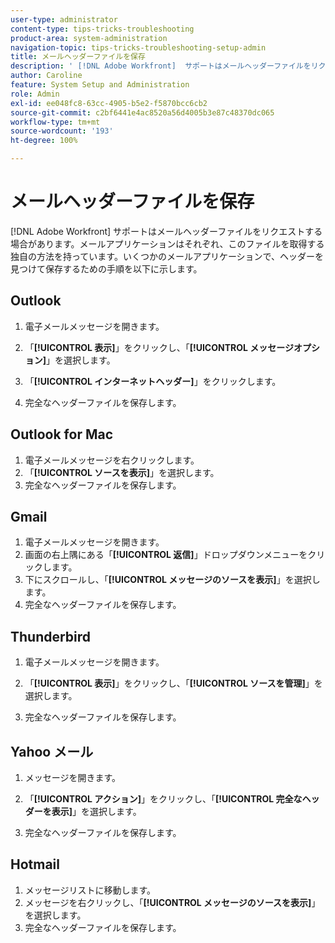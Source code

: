 ```yaml
---
user-type: administrator
content-type: tips-tricks-troubleshooting
product-area: system-administration
navigation-topic: tips-tricks-troubleshooting-setup-admin
title: メールヘッダーファイルを保存
description: ' [!DNL Adobe Workfront]  サポートはメールヘッダーファイルをリクエストする場合があります。メールアプリケーションはそれぞれ、このファイルを取得する独自の方法を持っています。いくつかのメールアプリケーションで、ヘッダーを見つけて保存するための手順を以下に示します。 [!DNL Outlook]'
author: Caroline
feature: System Setup and Administration
role: Admin
exl-id: ee048fc8-63cc-4905-b5e2-f5870bcc6cb2
source-git-commit: c2bf6441e4ac8520a56d4005b3e87c48370dc065
workflow-type: tm+mt
source-wordcount: '193'
ht-degree: 100%

---
```


# メールヘッダーファイルを保存

[!DNL Adobe Workfront] サポートはメールヘッダーファイルをリクエストする場合があります。メールアプリケーションはそれぞれ、このファイルを取得する独自の方法を持っています。いくつかのメールアプリケーションで、ヘッダーを見つけて保存するための手順を以下に示します。

## Outlook

1. 電子メールメッセージを開きます。
1. 「**[!UICONTROL 表示]**」をクリックし、「**[!UICONTROL メッセージオプション]**」を選択します。

1. 「**[!UICONTROL インターネットヘッダー]**」をクリックします。
1. 完全なヘッダーファイルを保存します。

## Outlook for Mac

1. 電子メールメッセージを右クリックします。
1. 「**[!UICONTROL ソースを表示]**」を選択します。
1. 完全なヘッダーファイルを保存します。

## Gmail

1. 電子メールメッセージを開きます。
1. 画面の右上隅にある「**[!UICONTROL 返信]**」ドロップダウンメニューをクリックします。
1. 下にスクロールし、「**[!UICONTROL メッセージのソースを表示]**」を選択します。
1. 完全なヘッダーファイルを保存します。

## Thunderbird

1. 電子メールメッセージを開きます。
1. 「**[!UICONTROL 表示]**」をクリックし、「**[!UICONTROL ソースを管理]**」を選択します。

1. 完全なヘッダーファイルを保存します。

## Yahoo メール

1. メッセージを開きます。
1. 「**[!UICONTROL アクション]**」をクリックし、「**[!UICONTROL 完全なヘッダーを表示]**」を選択します。

1. 完全なヘッダーファイルを保存します。

## Hotmail

1. メッセージリストに移動します。
1. メッセージを右クリックし、「**[!UICONTROL メッセージのソースを表示]**」を選択します。
1. 完全なヘッダーファイルを保存します。
